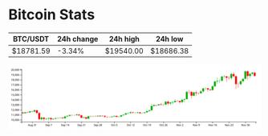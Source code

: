 # Bitcoin Stats

BTC/USDT|24h change|24h high|24h low|
|---|---|---|---|
|$18781.59|-3.34%|$19540.00|$18686.38|

<img src="./chart.svg">
